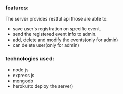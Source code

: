 ### features:

The server provides restful api those are able to:

- save user's registration on specific event.
- send the registered event info to admin.
- add, delete and modify the events(only for admin)
- can delete user(only for admin)

### technologies used:

- node js
- express js
- mongodb
- heroku(to deploy the server)
